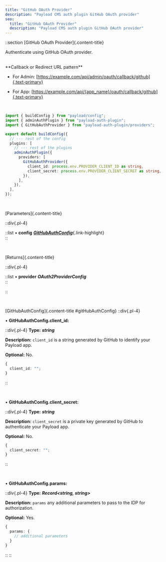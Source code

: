 ```yaml
---
title: "GitHub OAuth Provider"
description: "Payload CMS auth plugin GitHub OAuth provider"
seo:
  title: "GitHub OAuth Provider"
  description: "Payload CMS auth plugin GitHub OAuth provider"
---
```


::section
[GitHub OAuth Provider]{.content-title}

Authenticate using GitHub OAuth provider.

<br/>
**Callback or Redirect URL pattern**

- For Admin: [https://example.com/api/admin/oauth/callback/github]{.text-primary}

- For App: [https://example.com/api/{app_name}/oauth/callback/github]{.text-primary}

<br/>

```ts [src/payload.config.ts] {3, 11-14}
import { buildConfig } from "payload/config";
import { adminAuthPlugin } from "payload-auth-plugin";
import { GitHubAuthProvider } from "payload-auth-plugin/providers";

export default buildConfig({
  // --- rest of the config
  plugins: [
    // --- rest of the plugins
    adminAuthPlugin({
      providers: [
        GitHubAuthProvider({
          client_id: process.env.PROVIDER_CLIENT_ID as string,
          client_secret: process.env.PROVIDER_CLIENT_SECRET as string,
        }),
      ],
    }),
  ],
});
```

<br/>

[Parameters]{.content-title}

::div{.pl-4}

::list
• **config** [**_GitHubAuthConfig_**](#gitHubAuthConfig){.link-highlight}
<br/>
::

<br/>

[Returns]{.content-title}

::div{.pl-4}

::list
• **provider** **_OAuth2ProviderConfig_**
<br/>
::

::

<br/>

[GitHubAuthConfig]{.content-title #gitHubAuthConfig}
::div{.pl-4}

• **GitHubAuthConfig.client_id:**

::div{.pl-4}
**Type:** **_string_**

**Description:** `client_id` is a string generated by GitHub to identify your Payload app.

**Optional:** No.

```ts
{
  client_id: "";
}
```

::

<br/>

• **GitHubAuthConfig.client_secret:**

::div{.pl-4}
**Type:** **_string_**

**Description:** `client_secret` is a private key generated by GitHub to authenticate your Payload app.

**Optional:** No.

```ts
{
  client_secret: "";
}
```

::

<br/>

• **GitHubAuthConfig.params:**

::div{.pl-4}
**Type:** **_Record<string, string>_**

**Description:** `params` any additional parameters to pass to the IDP for authorization.

**Optional:** Yes.

```ts
{
  params: {
    // additional parameters
  }
}
```

::
::
